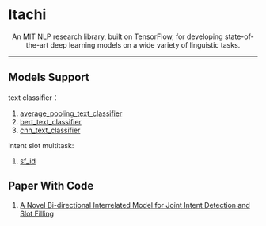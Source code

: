 #  Itachi
<div align="center">
    <p>
    An MIT NLP research library, built on TensorFlow, for developing state-of-the-art deep learning models on a wide variety of linguistic tasks.
    </p>
    <hr/>
</div>


## Models Support
text classifier：  
1. [average_pooling_text_classifier](https://github.com/whu-SpongeBob/spongenlp/blob/master/spongenlp/models/text_classifier/aver_pooling_text_classifier.py)  
2. [bert_text_classifier](https://github.com/whu-SpongeBob/spongenlp/blob/master/spongenlp/models/text_classifier/bert_text_classifier_model.py)  
3. [cnn_text_classifier](https://github.com/whu-SpongeBob/spongenlp/blob/master/spongenlp/models/text_classifier/cnn_test_classifier.py)  

intent slot multitask:
1. [sf_id](https://github.com/whu-SpongeBob/spongenlp/blob/master/spongenlp/models/intent_slot/sf_id_intent_slot_model.py)

## Paper With Code
1. [A Novel Bi-directional Interrelated Model for Joint Intent Detection and
Slot Filling
](https://github.com/whu-SpongeBob/spongenlp/blob/master/spongenlp/models/intent_slot/sf_id_intent_slot_model.py)